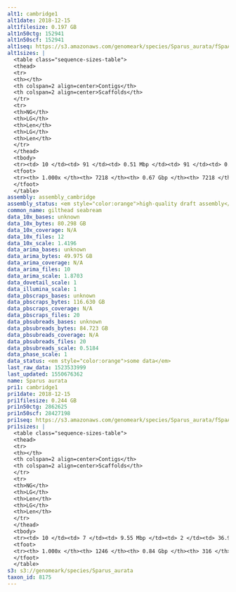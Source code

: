 ```yaml
---
alt1: cambridge1
alt1date: 2018-12-15
alt1filesize: 0.197 GB
alt1n50ctg: 152941
alt1n50scf: 152941
alt1seq: https://s3.amazonaws.com/genomeark/species/Sparus_aurata/fSpaAur1/assembly_cambridge/fSpaAur1.alt.asm.20181215.fasta.gz
alt1sizes: |
  <table class="sequence-sizes-table">
  <thead>
  <tr>
  <th></th>
  <th colspan=2 align=center>Contigs</th>
  <th colspan=2 align=center>Scaffolds</th>
  </tr>
  <tr>
  <th>NG</th>
  <th>LG</th>
  <th>Len</th>
  <th>LG</th>
  <th>Len</th>
  </tr>
  </thead>
  <tbody>
  <tr><td> 10 </td><td> 91 </td><td> 0.51 Mbp </td><td> 91 </td><td> 0.51 Mbp </td></tr>  <tr><td> 20 </td><td> 256 </td><td> 0.34 Mbp </td><td> 256 </td><td> 0.34 Mbp </td></tr>  <tr><td> 30 </td><td> 484 </td><td> 0.25 Mbp </td><td> 484 </td><td> 0.25 Mbp </td></tr>  <tr><td> 40 </td><td> 788 </td><td> 0.19 Mbp </td><td> 788 </td><td> 0.19 Mbp </td></tr>  <tr style="background-color:#cccccc;"><td> 50 </td><td> 1179 </td><td> 0.15 Mbp </td><td> 1179 </td><td> 0.15 Mbp </td></tr>  <tr><td> 60 </td><td> 1679 </td><td> 0.12 Mbp </td><td> 1679 </td><td> 0.12 Mbp </td></tr>  <tr><td> 70 </td><td> 2339 </td><td> 87.86 Kbp </td><td> 2339 </td><td> 87.86 Kbp </td></tr>  <tr><td> 80 </td><td> 3227 </td><td> 64.19 Kbp </td><td> 3227 </td><td> 64.19 Kbp </td></tr>  <tr><td> 90 </td><td> 4527 </td><td> 40.95 Kbp </td><td> 4527 </td><td> 40.95 Kbp </td></tr>  <tr><td> 100 </td><td> 7217 </td><td> 125  bp </td><td> 7217 </td><td> 125  bp </td></tr>  </tbody>
  <tfoot>
  <tr><th> 1.000x </th><th> 7218 </th><th> 0.67 Gbp </th><th> 7218 </th><th> 0.67 Gbp </th></tr>
  </tfoot>
  </table>
assembly: assembly_cambridge
assembly_status: <em style="color:orange">high-quality draft assembly</em>
common_name: gilthead seabream
data_10x_bases: unknown
data_10x_bytes: 80.298 GB
data_10x_coverage: N/A
data_10x_files: 12
data_10x_scale: 1.4196
data_arima_bases: unknown
data_arima_bytes: 49.975 GB
data_arima_coverage: N/A
data_arima_files: 10
data_arima_scale: 1.8703
data_dovetail_scale: 1
data_illumina_scale: 1
data_pbscraps_bases: unknown
data_pbscraps_bytes: 116.630 GB
data_pbscraps_coverage: N/A
data_pbscraps_files: 20
data_pbsubreads_bases: unknown
data_pbsubreads_bytes: 84.723 GB
data_pbsubreads_coverage: N/A
data_pbsubreads_files: 20
data_pbsubreads_scale: 0.5184
data_phase_scale: 1
data_status: <em style="color:orange">some data</em>
last_raw_data: 1523533999
last_updated: 1550676362
name: Sparus aurata
pri1: cambridge1
pri1date: 2018-12-15
pri1filesize: 0.244 GB
pri1n50ctg: 2862625
pri1n50scf: 28427198
pri1seq: https://s3.amazonaws.com/genomeark/species/Sparus_aurata/fSpaAur1/assembly_cambridge/fSpaAur1.pri.asm.20181215.fasta.gz
pri1sizes: |
  <table class="sequence-sizes-table">
  <thead>
  <tr>
  <th></th>
  <th colspan=2 align=center>Contigs</th>
  <th colspan=2 align=center>Scaffolds</th>
  </tr>
  <tr>
  <th>NG</th>
  <th>LG</th>
  <th>Len</th>
  <th>LG</th>
  <th>Len</th>
  </tr>
  </thead>
  <tbody>
  <tr><td> 10 </td><td> 7 </td><td> 9.55 Mbp </td><td> 2 </td><td> 36.91 Mbp </td></tr>  <tr><td> 20 </td><td> 17 </td><td> 7.24 Mbp </td><td> 4 </td><td> 33.40 Mbp </td></tr>  <tr><td> 30 </td><td> 31 </td><td> 5.24 Mbp </td><td> 7 </td><td> 30.13 Mbp </td></tr>  <tr><td> 40 </td><td> 49 </td><td> 4.03 Mbp </td><td> 10 </td><td> 29.08 Mbp </td></tr>  <tr style="background-color:#cccccc;"><td> 50 </td><td> 74 </td><td style="background-color:#88ff88;"> 2.86 Mbp </td><td> 12 </td><td style="background-color:#88ff88;"> 28.43 Mbp </td></tr>  <tr><td> 60 </td><td> 108 </td><td> 2.12 Mbp </td><td> 15 </td><td> 26.42 Mbp </td></tr>  <tr><td> 70 </td><td> 158 </td><td> 1.29 Mbp </td><td> 19 </td><td> 23.82 Mbp </td></tr>  <tr><td> 80 </td><td> 247 </td><td> 0.71 Mbp </td><td> 23 </td><td> 12.14 Mbp </td></tr>  <tr><td> 90 </td><td> 431 </td><td> 0.30 Mbp </td><td> 42 </td><td> 2.05 Mbp </td></tr>  <tr><td> 100 </td><td> 1245 </td><td> 2  bp </td><td> 315 </td><td> 20.72 Kbp </td></tr>  </tbody>
  <tfoot>
  <tr><th> 1.000x </th><th> 1246 </th><th> 0.84 Gbp </th><th> 316 </th><th> 0.84 Gbp </th></tr>
  </tfoot>
  </table>
s3: s3://genomeark/species/Sparus_aurata
taxon_id: 8175
---
```

